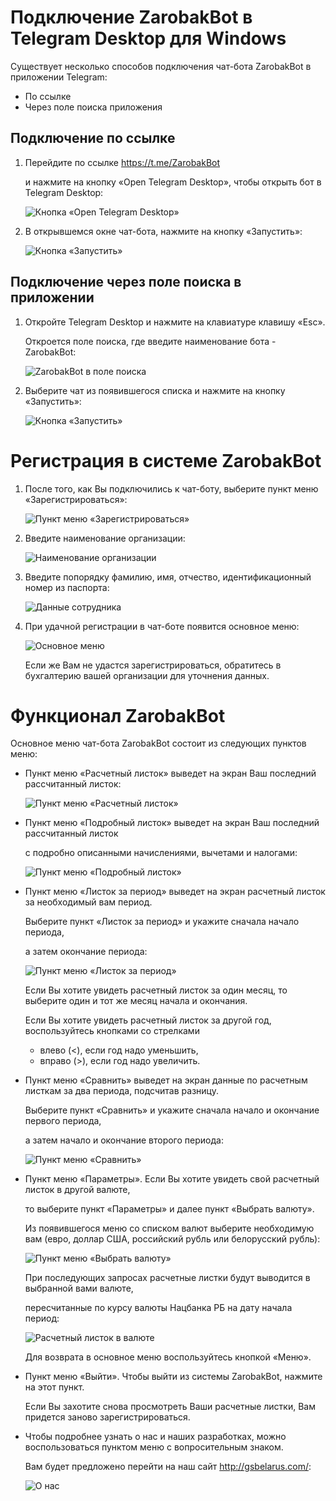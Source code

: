 # Подключение ZarobakBot в Telegram Desktop для Windows
Существует несколько способов подключения чат-бота ZarobakBot в приложении Telegram:
- По ссылке
- Через поле поиска приложения

## Подключение по ссылке
1. Перейдите по ссылке https://t.me/ZarobakBot

   и нажмите на кнопку «Open Telegram Desktop», чтобы открыть бот в Telegram Desktop:

   ![Кнопка «Open Telegram Desktop»](img/viber/1_1.png)

2. В открывшемся окне чат-бота, нажмите на кнопку «Запустить»:

   ![Кнопка «Запустить»](img/viber/1_2.png)


## Подключение через поле поиска в приложении
1. Откройте Telegram Desktop и нажмите на клавиатуре клавишу «Esc».

   Откроется поле поиска, где введите наименование бота - ZarobakBot:

   ![ZarobakBot в поле поиска](img/viber/2_1.png)
2. Выберите чат из появившегося списка и нажмите на кнопку «Запустить»:

   ![Кнопка «Запустить»](img/viber/2_2.png)


# Регистрация в системе ZarobakBot
1. После того, как Вы подключились к чат-боту, выберите пункт меню «Зарегистрироваться»:

   ![Пункт меню «Зарегистрироваться»](img/viber/3_1.png)

2. Введите наименование организации:

   ![Наименование организации](img/viber/3_2.png)

3. Введите попорядку фамилию, имя, отчество, идентификационный номер из паспорта:

   ![Данные сотрудника](img/viber/3_3.png)
4. При удачной регистрации в чат-боте появится основное меню:

   ![Основное меню](img/viber/3_4.png)

   Если же Вам не удастся зарегистрироваться, обратитесь в бухгалтерию вашей организации для уточнения данных.


# Функционал ZarobakBot
Основное меню чат-бота ZarobakBot состоит из следующих пунктов меню:
- Пункт меню «Расчетный листок» выведет на экран Ваш последний рассчитанный листок:

   ![Пункт меню «Расчетный листок»](img/viber/4_1.png)
- Пункт меню «Подробный листок» выведет на экран Ваш последний рассчитанный листок

   с подробно описанными начислениями, вычетами и налогами:

   ![Пункт меню «Подробный листок»](img/viber/4_2.png)
- Пункт меню «Листок за период» выведет на экран расчетный листок за необходимый вам период.

  Выберите пункт «Листок за период» и укажите сначала начало периода,

  а затем окончание периода:

   ![Пункт меню «Листок за период»](img/viber/4_3.png)

  Если Вы хотите увидеть расчетный листок за один месяц, то выберите один и тот же месяц начала и окончания.

  Если Вы хотите увидеть расчетный листок за другой год, воспользуйтесь кнопками со стрелками

  - влево (<), если год надо уменьшить,
  - вправо (>), если год надо увеличить.

- Пункт меню «Сравнить» выведет на экран данные по расчетным листкам за два периода, подсчитав разницу.

   Выберите пункт «Сравнить» и укажите сначала начало и окончание первого периода,

   а затем начало и окончание второго периода:

   ![Пункт меню «Сравнить»](img/viber/4_4.png)

- Пункт меню «Параметры». Если Вы хотите увидеть свой расчетный листок в другой валюте,

  то выберите пункт «Параметры» и далее пункт «Выбрать валюту».

  Из появившегося меню со списком валют выберите необходимую вам (евро, доллар США, российский рубль или белорусский рубль):

   ![Пункт меню «Выбрать валюту»](img/viber/4_5.png)

  При последующих запросах расчетные листки будут выводится в выбранной вами валюте,

  пересчитанные по курсу валюты Нацбанка РБ на дату начала период:

   ![Расчетный листок в валюте](img/viber/4_7.png)

  Для возврата в основное меню воспользуйтесь кнопкой «Меню».

- Пункт меню «Выйти». Чтобы выйти из системы ZarobakBot, нажмите на этот пункт.

  Если Вы захотите снова просмотреть Ваши расчетные листки, Вам придется заново зарегистрироваться.

- Чтобы подробнее узнать о нас и наших разработках, можно воспользоваться пунктом меню с вопросительным знаком.

  Вам будет предложено перейти на наш сайт http://gsbelarus.com/:

   ![О нас](img/viber/4_6.png)
